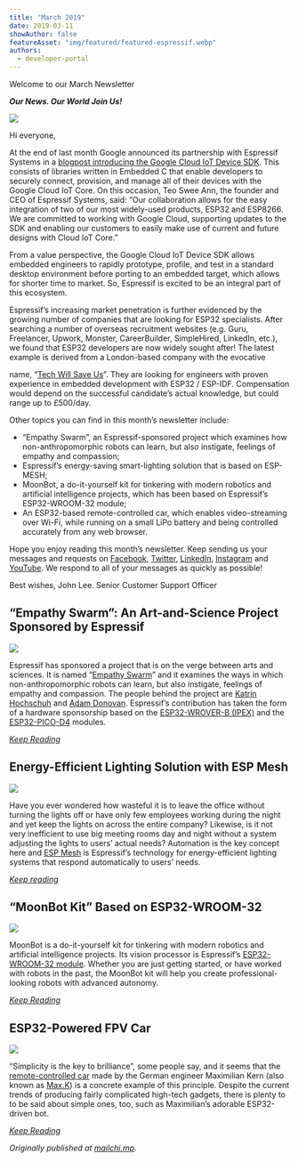 ```yaml
---
title: "March 2019"
date: 2019-03-11
showAuthor: false
featureAsset: "img/featured/featured-espressif.webp"
authors:
  - developer-portal
---
```

Welcome to our March Newsletter

__*Our News. Our World Join Us!*__ 

![](img/march-1.webp)

Hi everyone,

At the end of last month Google announced its partnership with Espressif Systems in a [blogpost introducing the Google Cloud IoT Device SDK](https://cloud.google.com/blog/products/iot-devices/introducing-cloud-iot-device-sdk-a-new-way-for-embedded-iot-devices-to-connect-to-google-cloud-iot-core). This consists of libraries written in Embedded C that enable developers to securely connect, provision, and manage all of their devices with the Google Cloud IoT Core. On this occasion, Teo Swee Ann, the founder and CEO of Espressif Systems, said: “Our collaboration allows for the easy integration of two of our most widely-used products, ESP32 and ESP8266. We are committed to working with Google Cloud, supporting updates to the SDK and enabling our customers to easily make use of current and future designs with Cloud IoT Core.”

From a value perspective, the Google Cloud IoT Device SDK allows embedded engineers to rapidly prototype, profile, and test in a standard desktop environment before porting to an embedded target, which allows for shorter time to market. So, Espressif is excited to be an integral part of this ecosystem.

Espressif’s increasing market penetration is further evidenced by the growing number of companies that are looking for ESP32 specialists. After searching a number of overseas recruitment websites (e.g. Guru, Freelancer, Upwork, Monster, CareerBuilder, SimpleHired, LinkedIn, etc.), we found that ESP32 developers are now widely sought after! The latest example is derived from a London-based company with the evocative

name, “[Tech Will Save Us](https://twsu.workable.com/j/911641EB1A)”. They are looking for engineers with proven experience in embedded development with ESP32 / ESP-IDF. Compensation would depend on the successful candidate’s actual knowledge, but could range up to £500/day.

Other topics you can find in this month’s newsletter include:

- “Empathy Swarm”, an Espressif-sponsored project which examines how non-anthropomorphic robots can learn, but also instigate, feelings of empathy and compassion;
- Espressif’s energy-saving smart-lighting solution that is based on ESP-MESH;
- MoonBot, a do-it-yourself kit for tinkering with modern robotics and artificial intelligence projects, which has been based on Espressif’s ESP32-WROOM-32 module;
- An ESP32-based remote-controlled car, which enables video-streaming over Wi-Fi, while running on a small LiPo battery and being controlled accurately from any web browser.

Hope you enjoy reading this month’s newsletter. Keep sending us your messages and requests on [Facebook](https://www.facebook.com/espressif/), [Twitter](https://twitter.com/EspressifSystem), [LinkedIn](https://www.linkedin.com/company/espressif-systems/), [Instagram](https://www.instagram.com/espressif_systems/) and [YouTube](https://www.youtube.com/channel/UCDBWNF7CJ2U5eLGT7o3rKog/featured). We respond to all of your messages as quickly as possible!

Best wishes, John Lee. Senior Customer Support Officer

## “Empathy Swarm”: An Art-and-Science Project Sponsored by Espressif

![](img/march-2.webp)

Espressif has sponsored a project that is on the verge between arts and sciences. It is named “[Empathy Swarm](http://hochschuh-donovan.com/portfolio/empathy-swarm/)” and it examines the ways in which non-anthropomorphic robots can learn, but also instigate, feelings of empathy and compassion. The people behind the project are [Katrin Hochschuh](http://k.hochschuh.de/) and [Adam Donovan](http://adamdonovan.net/). Espressif’s contribution has taken the form of a hardware sponsorship based on the [ESP32-WROVER-B (IPEX)](https://www.espressif.com/sites/default/files/documentation/esp32-wrover-b_datasheet_en.pdf) and the [ESP32-PICO-D4](https://www.espressif.com/sites/default/files/documentation/esp32-pico-d4_datasheet_en.pdf) modules.

[*Keep Reading*](https://www.espressif.com/en/news/Empathy_Swarm_A_Science_and_Art_Project_Sponsored_by_Espressif)

## Energy-Efficient Lighting Solution with ESP Mesh

![](img/march-3.webp)

Have you ever wondered how wasteful it is to leave the office without turning the lights off or have only few employees working during the night and yet keep the lights on across the entire company? Likewise, is it not very inefficient to use big meeting rooms day and night without a system adjusting the lights to users’ actual needs? Automation is the key concept here and [ESP Mesh](https://www.espressif.com/en/products/software/esp-mesh/overview) is Espressif’s technology for energy-efficient lighting systems that respond automatically to users’ needs.

[*Keep reading*](https://www.espressif.com/en/news/Energy_Efficient_Lighting_Solution_with_ESP_Mesh)

## “MoonBot Kit” Based on ESP32-WROOM-32

![](img/march-4.webp)

MoonBot is a do-it-yourself kit for tinkering with modern robotics and artificial intelligence projects. Its vision processor is Espressif’s [ESP32-WROOM-32 module](https://www.espressif.com/sites/default/files/documentation/esp32-wroom-32_datasheet_en.pdf). Whether you are just getting started, or have worked with robots in the past, the MoonBot kit will help you create professional-looking robots with advanced autonomy.

[*Keep Reading*](https://www.espressif.com/en/news/MoonBot_Kit_Based_on_ESP32_WROOM_32)

## ESP32-Powered FPV Car

![](img/march-5.webp)

“Simplicity is the key to brilliance”, some people say, and it seems that the [remote-controlled car](https://hackaday.io/project/163542-esp32-wifi-robot) made by the German engineer Maximilian Kern (also known as [Max.K](https://hackaday.io/Max.K)) is a concrete example of this principle. Despite the current trends of producing fairly complicated high-tech gadgets, there is plenty to to be said about simple ones, too, such as Maximilian’s adorable ESP32-driven bot.

[*Keep Reading*](https://www.espressif.com/en/news/ESP32_Powered_FPV_Car)

*Originally published at *[*mailchi.mp*](https://mailchi.mp/8d0d8ec6dc58/espressif-esp-news-march-2019?e=f9593a0e62)*.*
